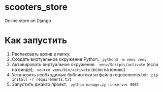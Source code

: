 # scooters_store
Online store on Django


# Как запустить

 1) Распаковать архив в папку.
 2) Создать виртуальное окружение Python: ` python3 -m venv venv`
 3) Активировать виртуальное окружение: ` venv/Scripts/activate` (если на винде); ` source venv/bin/activate` (если на юникс).
 4) Установить необходимые библиотеки из файла requirements.txt: ` pip install -r requirements.txt`
 5) Запустить джанго проект: ` python manage.py runserver 8081`